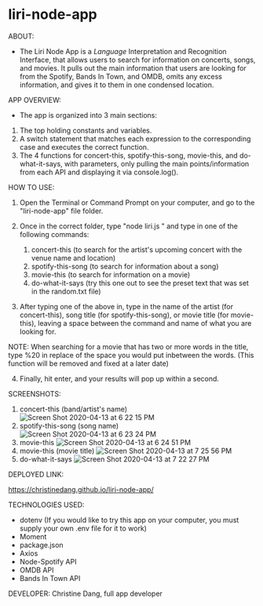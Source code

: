 # liri-node-app

ABOUT:
* The Liri Node App is a _Language_ Interpretation and Recognition Interface, that allows users to search for information on concerts, songs, and movies. It pulls out the main information that users are looking for from the Spotify, Bands In Town, and OMDB, omits any excess information, and gives it to them in one condensed location.

APP OVERVIEW:
* The app is organized into 3 main sections:
1. The top holding constants and variables.
2. A switch statement that matches each expression to the corresponding case and executes the correct function.
3. The 4 functions for concert-this, spotify-this-song, movie-this, and do-what-it-says, with parameters, only pulling the main points/information from each API and displaying it via console.log().

HOW TO USE:
1. Open the Terminal or Command Prompt on your computer, and go to the "liri-node-app" file folder.

2. Once in the correct folder, type "node liri.js " and type in one of the following commands:
    1. concert-this
            (to search for the artist's upcoming concert with the venue name and location)
    2. spotify-this-song
            (to search for information about a song)
    3. movie-this
            (to search for information on a movie)
    4. do-what-it-says
            (try this one out to see the preset text that was set in the random.txt file)

3. After typing one of the above in, type in the name of the artist (for concert-this), song title (for spotify-this-song), or movie title (for movie-this), leaving a space between the command and name of what you are looking for.

NOTE: When searching for a movie that has two or more words in the title, type %20 in replace of the space you would put inbetween the words. (This function will be removed and fixed at a later date)

4. Finally, hit enter, and your results will pop up within a second.

SCREENSHOTS:

1. concert-this (band/artist's name)
![Screen Shot 2020-04-13 at 6 22 15 PM](https://user-images.githubusercontent.com/59538550/79167314-2ca84800-7db5-11ea-8fb6-92dbb96425e1.png)
2. spotify-this-song (song name)
![Screen Shot 2020-04-13 at 6 23 24 PM](https://user-images.githubusercontent.com/59538550/79167319-2dd97500-7db5-11ea-94b7-f8ead4b9394e.png)
3. movie-this
![Screen Shot 2020-04-13 at 6 24 51 PM](https://user-images.githubusercontent.com/59538550/79167321-2dd97500-7db5-11ea-9ce8-f7228b896d3d.png)
4. movie-this (movie title)
![Screen Shot 2020-04-13 at 7 25 56 PM](https://user-images.githubusercontent.com/59538550/79170203-b0b1fe00-7dbc-11ea-927a-aecf64eb4cca.png)
5. do-what-it-says
![Screen Shot 2020-04-13 at 7 22 27 PM](https://user-images.githubusercontent.com/59538550/79170087-531db180-7dbc-11ea-97d1-3e49cf0c4386.png)



DEPLOYED LINK:

https://christinedang.github.io/liri-node-app/

TECHNOLOGIES USED:
* dotenv
    (If you would like to try this app on your computer, you must supply your own .env file for it to work)
* Moment
* package.json
* Axios
* Node-Spotify API
* OMDB API
* Bands In Town API

DEVELOPER:
Christine Dang, full app developer
